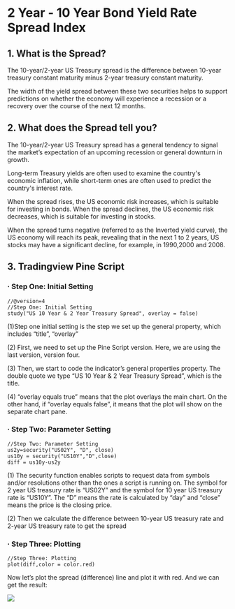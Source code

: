 # 2 Year - 10 Year Bond Yield Rate Spread Index

## 1. What is the Spread?

The 10-year/2-year US Treasury spread is the difference between 10-year treasury constant maturity minus 2-year treasury constant maturity.

The width of the yield spread between these two securities helps to support predictions on whether the economy will experience a recession or a recovery over the course of the next 12 months.


## 2. What does the Spread tell you?

The 10-year/2-year US Treasury spread has a general tendency to signal the market’s  expectation of an upcoming recession or general downturn in growth.

Long-term Treasury yields are often used to examine the country's economic inflation, while short-term ones are often used to predict the country's interest rate. 

When the spread rises, the US economic risk increases, which is suitable for investing in bonds.  When the spread declines, the US economic risk decreases, which is suitable for investing in stocks.  

When the spread turns negative (referred to as the Inverted yield curve), the US economy will reach its peak, revealing that in the next 1 to 2 years, US stocks may have a significant decline, for example, in 1990,2000 and 2008.


## 3. Tradingview Pine Script

### · Step One: Initial Setting

    //@version=4
    //Step One: Initial Setting
    study("US 10 Year & 2 Year Treasury Spread", overlay = false)	

(1)Step one initial setting is the step we set up the general property, which includes “title”, “overlay”

(2) First, we need to set up the Pine Script version. Here, we are using the last version, version four.

(3) Then, we start to code the indicator’s general properties property. The double quote we type “US 10 Year & 2 Year Treasury Spread”, which is the title.

(4) “overlay equals true” means that the plot overlays the main chart. On the other hand, if “overlay equals false”, it means that the plot will show on the separate chart pane.

### · Step Two: Parameter Setting

    //Step Two: Parameter Setting
    us2y=security("US02Y", "D", close)
    us10y = security("US10Y","D",close)
    diff = us10y-us2y

(1)  The security function enables scripts to request data from symbols and/or resolutions other than the ones a script is running on. The symbol for 2 year US treasury rate is “US02Y” and the symbol for 10 year US treasury rate is “US10Y”. The “D” means the rate is calculated by “day” and “close” means the price is the closing price.

(2) Then we calculate the difference between 10-year US treasury rate and 2-year US treasury rate to get the spread

### · Step Three: Plotting

    //Step Three: Plotting
    plot(diff,color = color.red)

Now let’s plot the spread (difference) line and plot it with red. And we can get the result:

![](image/Spread.png)




